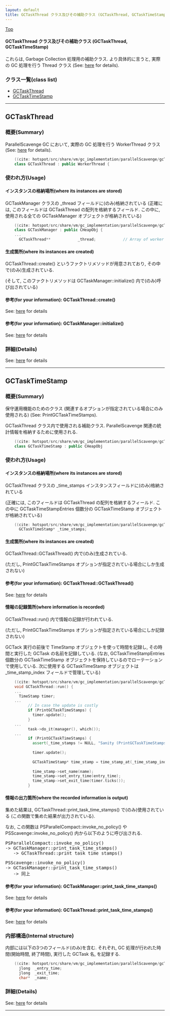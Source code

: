 ```yaml
---
layout: default
title: GCTaskThread クラス及びその補助クラス (GCTaskThread, GCTaskTimeStamp)
---
```

[Top](../index.html)

#### GCTaskThread クラス及びその補助クラス (GCTaskThread, GCTaskTimeStamp)

これらは, Garbage Collection 処理用の補助クラス.
より具体的に言うと, 実際の GC 処理を行う Thread クラス (See: [here](no24805iK.html) for details).


### クラス一覧(class list)

  * [GCTaskThread](#no_lGrkZ50)
  * [GCTaskTimeStamp](#nola7dIR0L)


---
## <a name="no_lGrkZ50" id="no_lGrkZ50">GCTaskThread</a>

### 概要(Summary)
ParallelScavenge GC において, 実際の GC 処理を行う WorkerThread クラス (See: [here](no24805iK.html) for details).


```cpp
    ((cite: hotspot/src/share/vm/gc_implementation/parallelScavenge/gcTaskThread.hpp))
    class GCTaskThread : public WorkerThread {
```

### 使われ方(Usage)
#### インスタンスの格納場所(where its instances are stored)
GCTaskManager クラスの _thread フィールドに(のみ)格納されている
(正確には, このフィールドは GCTaskThread の配列を格納するフィールド.
この中に, 使用される全ての GCTaskManager オブジェクトが格納されている)


```cpp
    ((cite: hotspot/src/share/vm/gc_implementation/parallelScavenge/gcTaskManager.hpp))
    class GCTaskManager : public CHeapObj {
    ...
      GCTaskThread**            _thread;            // Array of worker threads.
```

#### 生成箇所(where its instances are created)
GCTaskThread::create() というファクトリメソッドが用意されており, その中で(のみ)生成されている.

(そして, このファクトリメソッドは GCTaskManager::initialize() 内で(のみ)呼び出されている)

#### 参考(for your information): GCTaskThread::create()
See: [here](no7882DQl.html) for details
#### 参考(for your information): GCTaskManager::initialize()
See: [here](no7882Qar.html) for details



### 詳細(Details)
See: [here](../doxygen/classGCTaskThread.html) for details

---
## <a name="nola7dIR0L" id="nola7dIR0L">GCTaskTimeStamp</a>

### 概要(Summary)
保守運用機能のためのクラス (関連するオプションが指定されている場合にのみ使用される) (See: PrintGCTaskTimeStamps).

GCTaskThread クラス内で使用される補助クラス.
ParallelScavenge 関連の統計情報を格納するために使用される.


```cpp
    ((cite: hotspot/src/share/vm/gc_implementation/parallelScavenge/gcTaskThread.hpp))
    class GCTaskTimeStamp : public CHeapObj
```

### 使われ方(Usage)
#### インスタンスの格納場所(where its instances are stored)
GCTaskThread クラスの _time_stamps インスタンスフィールドに(のみ)格納されている 

(正確には, このフィールドは GCTaskThread の配列を格納するフィールド. 
この中に GCTaskTimeStampEntries 個数分の GCTaskTimeStamp オブジェクトが格納されている)

```cpp
    ((cite: hotspot/src/share/vm/gc_implementation/parallelScavenge/gcTaskThread.hpp))
      GCTaskTimeStamp* _time_stamps;
```

#### 生成箇所(where its instances are created)
GCTaskThread::GCTaskThread() 内で(のみ)生成されている.

(ただし, PrintGCTaskTimeStamps オプションが指定されている場合にしか生成されない)

#### 参考(for your information): GCTaskThread::GCTaskThread()
See: [here](no7882c4G.html) for details
#### 情報の記録箇所(where information is recorded)
GCTaskThread::run() 内で情報の記録が行われている.

(ただし, PrintGCTaskTimeStamps オプションが指定されている場合にしか記録されない)

GCTack 実行の前後で TimeStamp オブジェクトを使って時間を記録し, 
その時間と実行した GCTask の名前を記録している.
(なお, GCTaskTimeStampEntries 個数分の GCTaskTimeStamp オブジェクトを保持しているのでローテーションで使用している. 
次に使用する GCTaskTimeStamp オブジェクトは _time_stamp_index フィールドで管理している)


```cpp
    ((cite: hotspot/src/share/vm/gc_implementation/parallelScavenge/gcTaskThread.cpp))
    void GCTaskThread::run() {
    ...
      TimeStamp timer;
    ...
          // In case the update is costly
          if (PrintGCTaskTimeStamps) {
            timer.update();
          }
    ...
          task->do_it(manager(), which());
    ...
          if (PrintGCTaskTimeStamps) {
            assert(_time_stamps != NULL, "Sanity (PrintGCTaskTimeStamps set late?)");
    
            timer.update();
    
            GCTaskTimeStamp* time_stamp = time_stamp_at(_time_stamp_index++);
    
            time_stamp->set_name(name);
            time_stamp->set_entry_time(entry_time);
            time_stamp->set_exit_time(timer.ticks());
          }
```

#### 情報の出力箇所(where the recorded information is output)
集めた結果は, GCTaskThread::print_task_time_stamps() で(のみ)使用されている (この関数で集めた結果が出力されている).

なお, この関数は PSParallelCompact::invoke_no_policy() や
PSScavenge::invoke_no_policy() 内から以下のように呼び出される.

<div class="flow-abst"><pre>
PSParallelCompact::invoke_no_policy()
-&gt; GCTaskManager::print_task_time_stamps()
   -&gt; GCTaskThread::print_task_time_stamps()
</pre></div>

<div class="flow-abst"><pre>
PSScavenge::invoke_no_policy()
-&gt; GCTaskManager::print_task_time_stamps()
   -&gt; 同上
</pre></div>

#### 参考(for your information): GCTaskManager::print_task_time_stamps()
See: [here](no7882drl.html) for details
#### 参考(for your information): GCTaskThread::print_task_time_stamps()
See: [here](no7882q1r.html) for details
### 内部構造(Internal structure)
内部には以下の3つのフィールド(のみ)を含む.
それぞれ, GC 処理が行われた時間(開始時間, 終了時間), 実行した GCTask 名, を記録する.

```cpp
    ((cite: hotspot/src/share/vm/gc_implementation/parallelScavenge/gcTaskThread.hpp))
      jlong  _entry_time;
      jlong  _exit_time;
      char*  _name;
```




### 詳細(Details)
See: [here](../doxygen/classGCTaskTimeStamp.html) for details

---
